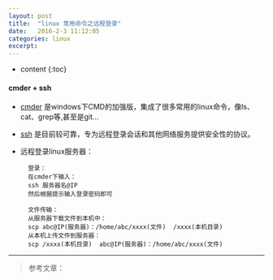 ```yaml
---
layout: post
title:  "linux 常用命令之远程登录"
date:   2016-2-3 11:12:05
categories: linux
excerpt: 
---
```


* content
{:toc}

#### cmder + ssh

* [cmder](http://cmder.net/) 是windows下CMD的加强版，集成了很多常用的linux命令，像ls、cat、grep等,甚至是git...

* [ssh](http://baike.baidu.com/link?url=ta0aJGDGl6Z5D7u0I5BynxWEddD_Bc-rltimCQfJrdzyFtuYPV_Z0oBqII-WoaEhGgsPTBfxZmiQ3Q-hgwQ3MIIvGJOwaT4909Ps0LqyptK) 是目前较可靠，专为远程登录会话和其他网络服务提供安全性的协议。

* 远程登录linux服务器：
        
        登录：
        在cmder下输入：
        ssh 服务器名@IP
        然后根据提示输入登录密码即可
        
        文件传输：
        从服务器下载文件到本机中：
        scp abc@IP(服务器)：/home/abc/xxxx(文件)  /xxxx(本机目录)
        从本机上传文件到服务器：
        scp /xxxx(本机目录)  abc@IP(服务器)：/home/abc/xxxx(文件) 
        
---

> 参考文章：